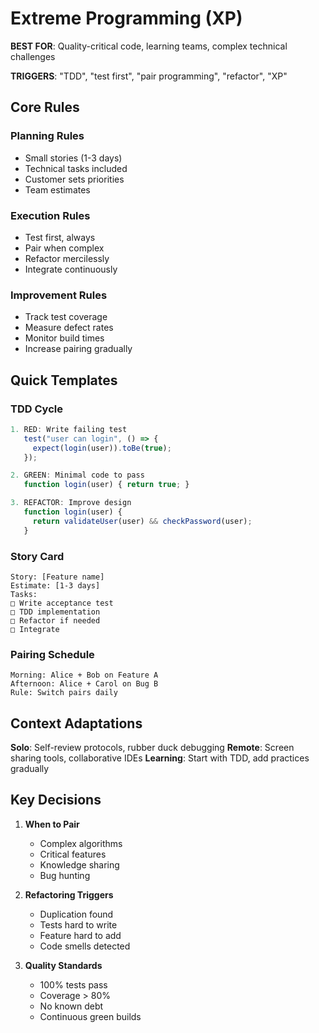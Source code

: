 # Extreme Programming (XP)

**BEST FOR**: Quality-critical code, learning teams, complex technical challenges

**TRIGGERS**: "TDD", "test first", "pair programming", "refactor", "XP"

## Core Rules

### Planning Rules

- Small stories (1-3 days)
- Technical tasks included
- Customer sets priorities
- Team estimates

### Execution Rules

- Test first, always
- Pair when complex
- Refactor mercilessly
- Integrate continuously

### Improvement Rules

- Track test coverage
- Measure defect rates
- Monitor build times
- Increase pairing gradually

## Quick Templates

### TDD Cycle

```javascript
1. RED: Write failing test
   test("user can login", () => {
     expect(login(user)).toBe(true);
   });

2. GREEN: Minimal code to pass
   function login(user) { return true; }

3. REFACTOR: Improve design
   function login(user) {
     return validateUser(user) && checkPassword(user);
   }
```

### Story Card

```text
Story: [Feature name]
Estimate: [1-3 days]
Tasks:
□ Write acceptance test
□ TDD implementation
□ Refactor if needed
□ Integrate
```

### Pairing Schedule

```text
Morning: Alice + Bob on Feature A
Afternoon: Alice + Carol on Bug B
Rule: Switch pairs daily
```

## Context Adaptations

**Solo**: Self-review protocols, rubber duck debugging **Remote**: Screen sharing tools, collaborative IDEs
**Learning**: Start with TDD, add practices gradually

## Key Decisions

1. **When to Pair**
   - Complex algorithms
   - Critical features
   - Knowledge sharing
   - Bug hunting

2. **Refactoring Triggers**
   - Duplication found
   - Tests hard to write
   - Feature hard to add
   - Code smells detected

3. **Quality Standards**
   - 100% tests pass
   - Coverage > 80%
   - No known debt
   - Continuous green builds
